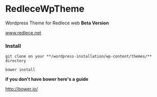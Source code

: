 # RedleceWpTheme
Wordpress Theme for Redlece web **Beta Version**

www.redlece.net

### Install

```
git clone on your **/wordpress-installation/wp-content/themes/** directory
```

```
bower install
```
**if you don't have bower here's a guide**

http://bower.io/
